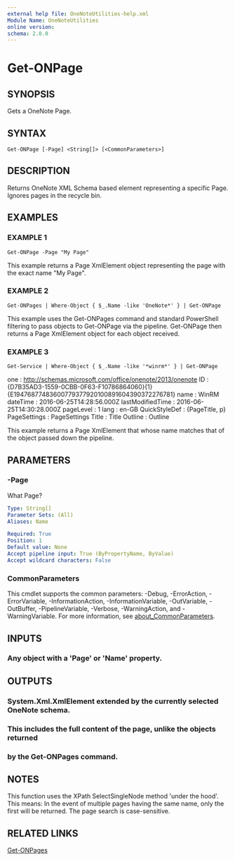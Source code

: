 ```yaml
---
external help file: OneNoteUtilities-help.xml
Module Name: OneNoteUtilities
online version:
schema: 2.0.0
---
```


# Get-ONPage

## SYNOPSIS
Gets a OneNote Page.

## SYNTAX

```
Get-ONPage [-Page] <String[]> [<CommonParameters>]
```

## DESCRIPTION
Returns OneNote XML Schema based element representing a specific Page.
Ignores pages in the recycle bin.

## EXAMPLES

### EXAMPLE 1
```
Get-ONPage -Page "My Page"
```

This example returns a Page XmlElement object representing the page
with the exact name "My Page".

### EXAMPLE 2
```
Get-ONPages | Where-Object { $_.Name -like 'OneNote*' } | Get-ONPage
```

This example uses the Get-ONPages command and standard PowerShell
filtering to pass objects to Get-ONPage via the pipeline.
Get-ONPage
then returns a Page XmlElement object for each object received.

### EXAMPLE 3
```
Get-Service | Where-Object { $_.Name -like '*winrm*' } | Get-ONPage
```

one              : http://schemas.microsoft.com/office/onenote/2013/onenote
ID               : {D7B35AD3-1559-0CBB-0F63-F10786864060}{1}{E19476877483600779377920100891604390372276781}
name             : WinRM
dateTime         : 2016-06-25T14:28:56.000Z
lastModifiedTime : 2016-06-25T14:30:28.000Z
pageLevel        : 1
lang             : en-GB
QuickStyleDef    : {PageTitle, p}
PageSettings     : PageSettings
Title            : Title
Outline          : Outline

This example returns a Page XmlElement that whose name matches that
of the object passed down the pipeline.

## PARAMETERS

### -Page
What Page?

```yaml
Type: String[]
Parameter Sets: (All)
Aliases: Name

Required: True
Position: 1
Default value: None
Accept pipeline input: True (ByPropertyName, ByValue)
Accept wildcard characters: False
```

### CommonParameters
This cmdlet supports the common parameters: -Debug, -ErrorAction, -ErrorVariable, -InformationAction, -InformationVariable, -OutVariable, -OutBuffer, -PipelineVariable, -Verbose, -WarningAction, and -WarningVariable. For more information, see [about_CommonParameters](http://go.microsoft.com/fwlink/?LinkID=113216).

## INPUTS

### Any object with a 'Page' or 'Name' property.
## OUTPUTS

### System.Xml.XmlElement extended by the currently selected OneNote schema.
### This includes the full content of the page, unlike the objects returned
### by the Get-ONPages command.
## NOTES
This function uses the XPath SelectSingleNode method 'under the hood'.
This means:
    In the event of multiple pages having the same name, only the first 
    will be returned.
    The page search is case-sensitive.

## RELATED LINKS

[Get-ONPages]()

